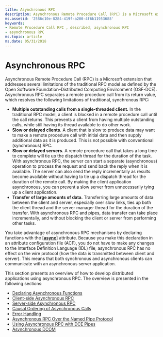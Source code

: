 ```yaml
---
title: Asynchronous RPC
description: Asynchronous Remote Procedure Call (RPC) is a Microsoft extension that addresses several limitations of the traditional RPC model as defined by the Open Software Foundation \ 8211;Distributed Computing Environment (OSF-DCE).
ms.assetid: '2586c10e-8284-419f-a200-4f6b11953688'
keywords:
- Remote Procedure Call RPC , described, asynchronous RPC
- asynchronous RPC
ms.topic: article
ms.date: 05/31/2018
---
```


# Asynchronous RPC

Asynchronous Remote Procedure Call (RPC) is a Microsoft extension that addresses several limitations of the traditional RPC model as defined by the Open Software Foundation–Distributed Computing Environment (OSF-DCE). Asynchronous RPC separates a remote procedure call from its return value, which resolves the following limitations of traditional, synchronous RPC:

-   **Multiple outstanding calls from a single-threaded client.** In the traditional RPC model, a client is blocked in a remote procedure call until the call returns. This prevents a client from having multiple outstanding calls, while still having its thread available to do other work.
-   **Slow or delayed clients.** A client that is slow to produce data may want to make a remote procedure call with initial data and then supply additional data as it is produced. This is not possible with conventional (synchronous) RPC.
-   **Slow or delayed servers.** A remote procedure call that takes a long time to complete will tie up the dispatch thread for the duration of the task. With asynchronous RPC, the server can start a separate (asynchronous) operation to process the request and send back the reply when it is available. The server can also send the reply incrementally as results become available without having to tie up a dispatch thread for the duration of the remote call. By making the client application asynchronous, you can prevent a slow server from unnecessarily tying up a client application.
-   **Transfer of large amounts of data.** Transferring large amounts of data between the client and server, especially over slow links, ties up both the client thread and the server manager thread for the duration of the transfer. With asynchronous RPC and pipes, data transfer can take place incrementally, and without blocking the client or server from performing other tasks.

You take advantage of asynchronous RPC mechanisms by declaring functions with the \[[**async**](/windows/desktop/Midl/async)\] attribute. Because you make this declaration in an attribute configuration file (ACF), you do not have to make any changes to the Interface Definition Language (IDL) file; asynchronous RPC has no effect on the wire protocol (how the data is transmitted between client and server). This means that both synchronous and asynchronous clients can communicate with an asynchronous server application.

This section presents an overview of how to develop distributed applications using asynchronous RPC. The overview is presented in the following sections:

-   [Declaring Asynchronous Functions](declaring-asynchronous-functions.md)
-   [Client-side Asynchronous RPC](client-side-asynchronous-rpc.md)
-   [Server-side Asynchronous RPC](server-side-asynchronous-rpc.md)
-   [Causal Ordering of Asynchronous Calls](causal-ordering-of-asynchronous-calls.md)
-   [Error Handling](error-handling.md)
-   [Asynchronous RPC Over the Named Pipe Protocol](asynchronous-rpc-over-the-named-pipe-protocol.md)
-   [Using Asynchronous RPC with DCE Pipes](using-asynchronous-rpc-with-dce-pipes.md)
-   [Asynchronous DCOM](asynchronous-dcom.md)

 

 